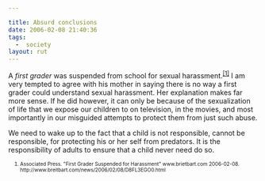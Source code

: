 ```yaml
---

title: Absurd conclusions
date: 2006-02-08 21:40:36
tags:
  -  society
layout: rut
---
```


<p>A <em>first grader</em> was suspended from school for sexual harassment.<sup><a href="http://www.breitbart.com/news/2006/02/08/D8FL3EGO0.html" title="First Grader Suspended for Harassment">[1]</a></sup> I am very tempted to agree with his mother in saying there is no way a first grader could understand sexual harassment.  Her explanation makes far more sense.  If he did however, it can only be because of the sexualization of life that we expose our children to on television, in the movies, and most importantly in our misguided attempts to protect them from just such abuse.</p>  <p>We need to wake up to the fact that a child is not responsible, cannot be responsible, for protecting his or her self from predators. It is the responsibility of adults to ensure that a child never need do so.</p>  <ol><font size="-2"><li><font size="-2">Associated Press.  "First Grader Suspended for Harassment" www.brietbart.com 2006-02-08. http://www.breitbart.com/news/2006/02/08/D8FL3EGO0.html </font></li></font></ol>

